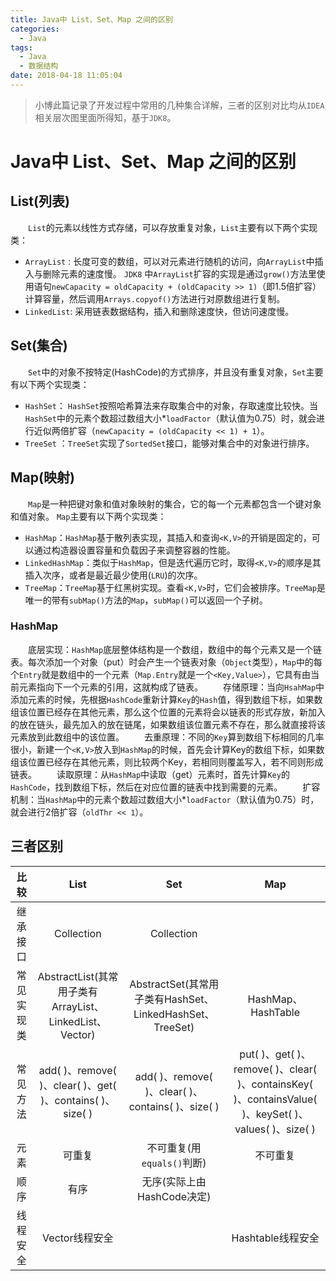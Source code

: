 ```yaml
---
title: Java中 List、Set、Map 之间的区别
categories: 
  - Java
tags:
  - Java
  - 数据结构
date: 2018-04-18 11:05:04
---
```


> 小博此篇记录了开发过程中常用的几种集合详解，三者的区别对比均从`IDEA`相关层次图里面所得知，基于`JDK8`。

<!-- more -->

# Java中 List、Set、Map 之间的区别
## List(列表)
&emsp;&emsp;`List`的元素以线性方式存储，可以存放重复对象，`List`主要有以下两个实现类：

- `ArrayList` : 长度可变的数组，可以对元素进行随机的访问，向`ArrayList`中插入与删除元素的速度慢。 `JDK8` 中`ArrayList`扩容的实现是通过`grow()`方法里使用语句`newCapacity = oldCapacity + (oldCapacity >> 1)`（即1.5倍扩容）计算容量，然后调用`Arrays.copyof()`方法进行对原数组进行复制。
- `LinkedList`: 采用链表数据结构，插入和删除速度快，但访问速度慢。 

## Set(集合) 
&emsp;&emsp;`Set`中的对象不按特定(HashCode)的方式排序，并且没有重复对象，`Set`主要有以下两个实现类：

- `HashSet`： `HashSet`按照哈希算法来存取集合中的对象，存取速度比较快。当`HashSet`中的元素个数超过数组大小*`loadFactor`（默认值为0.75）时，就会进行近似两倍扩容（`newCapacity = (oldCapacity << 1) + 1`）。
- `TreeSet` ：`TreeSet`实现了`SortedSet`接口，能够对集合中的对象进行排序。

## Map(映射)
&emsp;&emsp;`Map`是一种把键对象和值对象映射的集合，它的每一个元素都包含一个键对象和值对象。 `Map`主要有以下两个实现类：

- `HashMap`：`HashMap`基于散列表实现，其插入和查询`<K,V>`的开销是固定的，可以通过构造器设置容量和负载因子来调整容器的性能。 
- `LinkedHashMap`：类似于`HashMap`，但是迭代遍历它时，取得`<K,V>`的顺序是其插入次序，或者是最近最少使用(`LRU`)的次序。
- `TreeMap`：`TreeMap`基于红黑树实现。查看`<K,V>`时，它们会被排序。`TreeMap`是唯一的带有`subMap()`方法的`Map`，`subMap()`可以返回一个子树。 

### HashMap
&emsp;&emsp;底层实现：`HashMap`底层整体结构是一个数组，数组中的每个元素又是一个链表。每次添加一个对象（put）时会产生一个链表对象（`Object`类型），`Map`中的每个`Entry`就是数组中的一个元素（`Map.Entry`就是一个`<Key,Value>`），它具有由当前元素指向下一个元素的引用，这就构成了链表。
&emsp;&emsp;存储原理：当向`HsahMap`中添加元素的时候，先根据`HashCode`重新计算`Key`的`Hash`值，得到数组下标，如果数组该位置已经存在其他元素，那么这个位置的元素将会以链表的形式存放，新加入的放在链头，最先加入的放在链尾，如果数组该位置元素不存在，那么就直接将该元素放到此数组中的该位置。
&emsp;&emsp;去重原理：不同的`Key`算到数组下标相同的几率很小，新建一个`<K,V>`放入到`HashMap`的时候，首先会计算Key的数组下标，如果数组该位置已经存在其他元素，则比较两个Key，若相同则覆盖写入，若不同则形成链表。
&emsp;&emsp;读取原理：从`HashMap`中读取（get）元素时，首先计算`Key`的`HashCode`，找到数组下标，然后在对应位置的链表中找到需要的元素。
 &emsp;&emsp;扩容机制：当`HashMap`中的元素个数超过数组大小*`loadFactor`（默认值为0.75）时，就会进行2倍扩容（`oldThr << 1`）。

## 三者区别
|比较|    List    |       Set    |       Map        |
|:--:|:-----------:|:--------------:|:-------------------:|
|继承接口|    Collection  |    Collection   |           |
|常见实现类|AbstractList(其常用子类有ArrayList、LinkedList、Vector) | AbstractSet(其常用子类有HashSet、LinkedHashSet、TreeSet) |HashMap、HashTable |
|常见方法|add( )、remove( )、clear( )、get( )、contains( )、size( )|add( )、remove( )、clear( )、contains( )、size( )|put( )、get( )、remove( )、clear( )、containsKey( )、containsValue( )、keySet( )、values( )、size( )|
|元素|可重复|不可重复(用`equals()`判断)| 不可重复 |
|顺序|  有序  | 无序(实际上由HashCode决定) |      |
|线程安全|  Vector线程安全   |                  | Hashtable线程安全    |

